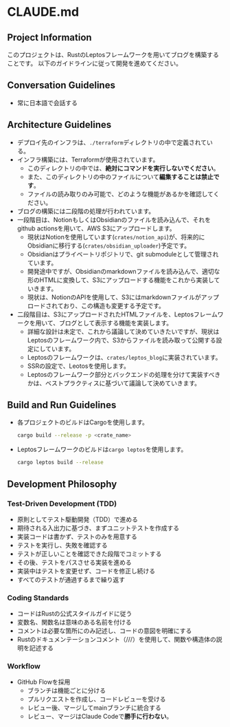 # CLAUDE.md

## Project Information

このプロジェクトは、RustのLeptosフレームワークを用いてブログを構築することです。
以下のガイドラインに従って開発を進めてください。

## Conversation Guidelines

- 常に日本語で会話する

## Architecture Guidelines

- デプロイ先のインフラは、`./terraform`ディレクトリの中で定義されている。
- インフラ構築には、Terraformが使用されています。
    - このディレクトリの中では、**絶対にコマンドを実行しないでください**。
    - また、このディレクトリの中のファイルについて**編集することは禁止です**。
    - ファイルの読み取りのみ可能で、どのような機能があるかを確認してください。
- ブログの構築には二段階の処理が行われています。
- 一段階目は、NotionもしくはObsidianのファイルを読み込んで、それをgithub actionsを用いて、AWS S3にアップロードします。
    - 現状はNotionを使用しています(`crates/notion_api`)が、将来的にObsidianに移行する(`crates/obsidian_uploader`)予定です。
    - Obsidianはプライベートリポジトリで、git submoduleとして管理されています。
    - 開発途中ですが、Obsidianのmarkdownファイルを読み込んで、適切な形のHTMLに変換して、S3にアップロードする機能をこれから実装していきます。
    - 現状は、NotionのAPIを使用して、S3にはmarkdownファイルがアップロードされており、この構造も変更する予定です。
- 二段階目は、S3にアップロードされたHTMLファイルを、Leptosフレームワークを用いて、ブログとして表示する機能を実装します。
    - 詳細な設計は未定で、これから議論して決めていきたいですが、現状はLeptosのフレームワーク内で、S3からファイルを読み取って公開する設定にしています。
    - Leptosのフレームワークは、`crates/leptos_blog`に実装されています。
    - SSRの設定で、Leotosを使用します。
    - Leptosのフレームワーク部分とバックエンドの処理を分けて実装すべきかは、ベストプラクティスに基づいて議論して決めていきます。

## Build and Run Guidelines

- 各プロジェクトのビルドはCargoを使用します。
    ```bash
    cargo build --release -p <crate_name>
    ```
- Leptosフレームワークのビルドは`cargo leptos`を使用します。
    ```bash
    cargo leptos build --release
    ```

## Development Philosophy

### Test-Driven Development (TDD)

- 原則としてテスト駆動開発（TDD）で進める
- 期待される入出力に基づき、まずユニットテストを作成する
- 実装コードは書かず、テストのみを用意する
- テストを実行し、失敗を確認する
- テストが正しいことを確認できた段階でコミットする
- その後、テストをパスさせる実装を進める
- 実装中はテストを変更せず、コードを修正し続ける
- すべてのテストが通過するまで繰り返す

### Coding Standards

- コードはRustの公式スタイルガイドに従う
- 変数名、関数名は意味のある名前を付ける
- コメントは必要な箇所にのみ記述し、コードの意図を明確にする
- Rustのドキュメンテーションコメント（///）を使用して、関数や構造体の説明を記述する

### Workflow

- GitHub Flowを採用
    - ブランチは機能ごとに分ける
    - プルリクエストを作成し、コードレビューを受ける
    - レビュー後、マージしてmainブランチに統合する
    - レビュー、マージはClaude Codeで**勝手に行わない**。
